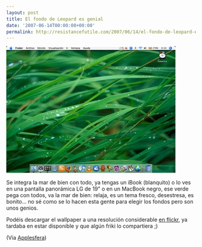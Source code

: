 ```yaml
---
layout: post
title: El fondo de Leopard es genial
date: '2007-06-14T00:00:00+00:00'
permalink: http://resistancefutile.com/2007/06/14/el-fondo-de-leopard-es-genial/
---
```

<img class="centro_borde" src='/assets/desktop_leo.png' alt='Leopard desktop' />

Se integra la mar de bien con todo, ya tengas un iBook (blanquito) o lo ves en una pantalla panorámica LG de 19" o en un MacBook negro, ese verde pega con todos, va la mar de bien: relaja, es un tema fresco, desestresa, es bonito... no sé como se lo hacen esta gente para elegir los fondos pero son unos genios.

Podéis descargar el wallpaper a una resolución considerable <a href="http://www.flickr.com/photo_zoom.gne?id=544155098&size=o">en flickr</a>, ya tardaba en estar disponible y que algún friki lo compartiera ;)

(Vía <a href="http://www.applesfera.com/2007/06/14-el-fondo-de-escritorio-de-mac-os-x-leopard">Applesfera</a>)
